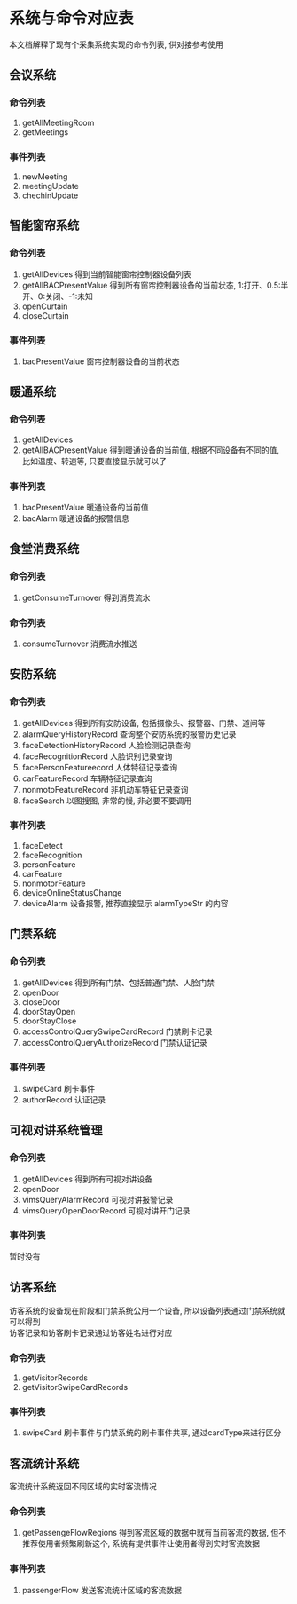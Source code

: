 # 系统与命令对应表
本文档解释了现有个采集系统实现的命令列表, 供对接参考使用

## 会议系统
### 命令列表
1. getAllMeetingRoom 
2. getMeetings
### 事件列表
1. newMeeting
2. meetingUpdate
3. chechinUpdate

## 智能窗帘系统
### 命令列表
1. getAllDevices 得到当前智能窗帘控制器设备列表
2. getAllBACPresentValue 得到所有窗帘控制器设备的当前状态, 1:打开、0.5:半开、0:关闭、-1:未知
3. openCurtain
4. closeCurtain

### 事件列表
1. bacPresentValue 窗帘控制器设备的当前状态

## 暖通系统
### 命令列表
1. getAllDevices
2. getAllBACPresentValue 得到暖通设备的当前值, 根据不同设备有不同的值, 比如温度、转速等, 只要直接显示就可以了

### 事件列表
1. bacPresentValue 暖通设备的当前值
2. bacAlarm 暖通设备的报警信息

## 食堂消费系统
### 命令列表
1. getConsumeTurnover 得到消费流水

### 命令列表
1. consumeTurnover 消费流水推送

## 安防系统
### 命令列表
1. getAllDevices 得到所有安防设备, 包括摄像头、报警器、门禁、道闸等
2. alarmQueryHistoryRecord 查询整个安防系统的报警历史记录
3. faceDetectionHistoryRecord 人脸检测记录查询
4. faceRecognitionRecord 人脸识别记录查询
5. facePersonFeatureecord 人体特征记录查询
6. carFeatureRecord 车辆特征记录查询
7. nonmotoFeatureRecord 非机动车特征记录查询
8. faceSearch 以图搜图, 非常的慢, 非必要不要调用

### 事件列表
1. faceDetect
2. faceRecognition
3. personFeature
4. carFeature
5. nonmotorFeature
6. deviceOnlineStatusChange 
7. deviceAlarm 设备报警, 推荐直接显示 alarmTypeStr 的内容

## 门禁系统
### 命令列表
1. getAllDevices 得到所有门禁、包括普通门禁、人脸门禁
2. openDoor 
3. closeDoor
4. doorStayOpen
5. doorStayClose
6. accessControlQuerySwipeCardRecord 门禁刷卡记录
7. accessControlQueryAuthorizeRecord 门禁认证记录

### 事件列表
1. swipeCard 刷卡事件
2. authorRecord 认证记录

## 可视对讲系统管理
### 命令列表
1. getAllDevices 得到所有可视对讲设备
2. openDoor
3. vimsQueryAlarmRecord 可视对讲报警记录
4. vimsQueryOpenDoorRecord 可视对讲开门记录

### 事件列表
暂时没有

## 访客系统
访客系统的设备现在阶段和门禁系统公用一个设备, 所以设备列表通过门禁系统就可以得到<br>访客记录和访客刷卡记录通过访客姓名进行对应
### 命令列表
1. getVisitorRecords
2. getVisitorSwipeCardRecords

### 事件列表
1. swipeCard 刷卡事件与门禁系统的刷卡事件共享, 通过cardType来进行区分

## 客流统计系统
客流统计系统返回不同区域的实时客流情况
### 命令列表
1. getPassengeFlowRegions 得到客流区域的数据中就有当前客流的数据, 但不推荐使用者频繁刷新这个, 系统有提供事件让使用者得到实时客流数据

### 事件列表
1. passengerFlow 发送客流统计区域的客流数据


